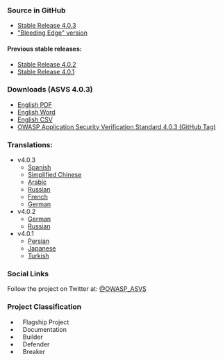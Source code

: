 ### Source in GitHub
* [Stable Release 4.0.3](https://github.com/OWASP/ASVS/tree/v4.0.3/4.0)
* ["Bleeding Edge" version](https://github.com/OWASP/ASVS/tree/master/5.0)

#### Previous stable releases:
* [Stable Release 4.0.2](https://github.com/OWASP/ASVS/tree/v4.0.2/4.0)
* [Stable Release 4.0.1](https://github.com/OWASP/ASVS/tree/v4.0.1/4.0)

### Downloads (ASVS 4.0.3)
* [English PDF](https://github.com/OWASP/ASVS/raw/v4.0.3/4.0/OWASP%20Application%20Security%20Verification%20Standard%204.0.3-en.pdf)
* [English Word](https://github.com/OWASP/ASVS/raw/v4.0.3/4.0/docs_en/OWASP%20Application%20Security%20Verification%20Standard%204.0.3-en.docx)
* [English CSV](https://github.com/OWASP/ASVS/raw/v4.0.3/4.0/docs_en/OWASP%20Application%20Security%20Verification%20Standard%204.0.3-en.csv)
* [OWASP Application Security Verification Standard 4.0.3 (GitHub Tag)](https://github.com/OWASP/ASVS/tree/v4.0.3)

### Translations:
* v4.0.3
   * [Spanish](https://github.com/OWASP/ASVS/raw/v4.0.3/4.0/OWASP%20Application%20Security%20Verification%20Standard%204.0.3-es.pdf)
   * [Simplified Chinese](https://github.com/OWASP/ASVS/raw/v4.0.3/4.0/OWASP%20Application%20Security%20Verification%20Standard%204.0.3-zh-cn.pdf)
   * [Arabic](https://github.com/OWASP/ASVS/raw/v4.0.3/4.0/OWASP%20Application%20Security%20Verification%20Standard%204.0.3-ar.pdf)
   * [Russian](https://github.com/OWASP/ASVS/raw/v4.0.3/4.0/OWASP%20Application%20Security%20Verification%20Standard%204.0.3-ru.pdf) 
   * [French](https://github.com/OWASP/ASVS/raw/v4.0.3/4.0/OWASP%20Application%20Security%20Verification%20Standard%204.0.3-fr.pdf) 
   * [German](https://github.com/OWASP/ASVS/raw/v4.0.3/4.0/OWASP%20Application%20Security%20Verification%20Standard%204.0.3-de.pdf)
* v4.0.2
   * [German](https://github.com/OWASP/ASVS/raw/v4.0.2/4.0/OWASP%20Application%20Security%20Verification%20Standard%204.0.2-de.pdf) 
   * [Russian](https://github.com/OWASP/ASVS/raw/v4.0.2/4.0/OWASP%20Application%20Security%20Verification%20Standard%204.0.2-ru.pdf) 
* v4.0.1
   * [Persian](https://github.com/OWASP/ASVS/raw/v4.0.1/4.0/OWASP%20Application%20Security%20Verification%20Standard%204.0.1-fa.pdf)
   * [Japanese](https://github.com/OWASP/ASVS/raw/v4.0.1/4.0/OWASP%20Application%20Security%20Verification%20Standard%204.0.1-ja.pdf)
   * [Turkish](https://github.com/OWASP/ASVS/raw/v4.0.1/4.0/OWASP%20Application%20Security%20Verification%20Standard%204.0.1-tr.pdf)

### Social Links
Follow the project on Twitter at: [@OWASP_ASVS](https://twitter.com/OWASP_ASVS)

### Project Classification
* <i class="fas fa-flag" style="font-size: 1.2em; color:#2ADA08;"></i><span style="font-size:1.0em;padding-left:12px;">Flagship Project</span>
* <i class="fas fa-book" style="font-size: 1.2em; color:#233e81;"></i><span style="font-size:1.0em;padding-left:12px;">Documentation</span>
* <i class="fas fa-toolbox" style="font-size: 1.2em; color:#233e81;"></i><span style="font-size:1.0em;padding-left:12px;">Builder</span> 
* <i class="fas fa-shield-alt" style="font-size: 1.2em; color:#233e81;"></i><span style="font-size:1.0em;padding-left:12px;">Defender</span>
* <i class="fas fa-user-secret" style="font-size: 1.2em; color:#233e81;"></i><span style="font-size:1.0em;padding-left:12px;">Breaker</span>
